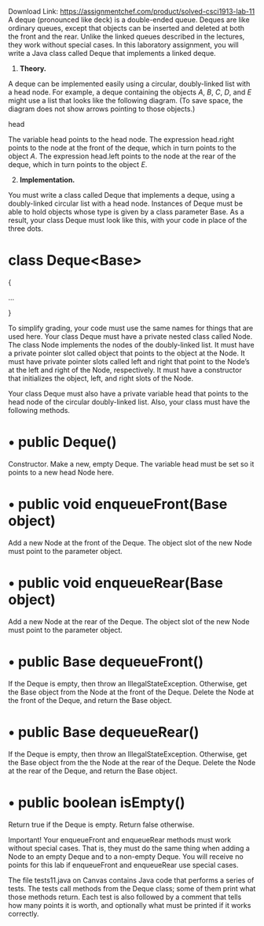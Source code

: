Download Link: https://assignmentchef.com/product/solved-csci1913-lab-11
<br>
A deque (pronounced like deck) is a double-ended queue. Deques are like ordinary queues, except that objects can be inserted and deleted at both the front and the rear. Unlike the linked queues described in the lectures, they work without special cases. In this laboratory assignment, you will write a Java class called Deque that implements a linked deque.

<ol>

 <li><strong> Theory.</strong></li>

</ol>

A deque can be implemented easily using a circular, doubly-linked list with a head node. For example, a deque containing the objects <em>A</em>, <em>B</em>, <em>C</em>, <em>D</em>, and <em>E </em>might use a list that looks like the following diagram. (To save space, the diagram does not show arrows pointing to those objects.)

head

The variable head points to the head node. The expression head.right points to the node at the front of the deque, which in turn points to the object <em>A</em>. The expression head.left points to the node at the rear of the deque, which in turn points to the object <em>E</em>.

<ol start="2">

 <li><strong> Implementation.</strong></li>

</ol>

You must write a class called Deque that implements a deque, using a doubly-linked circular list with a head node. Instances of Deque must be able to hold objects whose type is given by a class parameter Base. As a result, your class Deque must look like this, with your code in place of the three dots.

<h1>class Deque&lt;Base&gt;</h1>

{

…

}

To simplify grading, your code must use the same names for things that are used here. Your class Deque must have a private nested class called Node. The class Node implements the nodes of the doubly-linked list. It must have a private pointer slot called object that points to the object at the Node. It must have private pointer slots called left and right that point to the Node’s at the left and right of the Node, respectively. It must have a constructor that initializes the object, left, and right slots of the Node.

Your class Deque must also have a private variable head that points to the head node of the circular doubly-linked list. Also, your class must have the following methods.

<h1>• public Deque()</h1>

Constructor. Make a new, empty Deque. The variable head must be set so it points to a new head Node here.

<h1>• public void enqueueFront(Base object)</h1>

Add a new Node at the front of the Deque. The object slot of the new Node must point to the parameter object.

<h1>• public void enqueueRear(Base object)</h1>

Add a new Node at the rear of the Deque. The object slot of the new Node must point to the parameter object.

<h1>• public Base dequeueFront()</h1>

If the Deque is empty, then throw an IllegalStateException. Otherwise, get the Base object from the Node at the front of the Deque. Delete the Node at the front of the Deque, and return the Base object.

<h1>• public Base dequeueRear()</h1>

If the Deque is empty, then throw an IllegalStateException. Otherwise, get the Base object from the the Node at the rear of the Deque. Delete the Node at the rear of the Deque, and return the Base object.

<h1>• public boolean isEmpty()</h1>

Return true if the Deque is empty. Return false otherwise.

Important! Your enqueueFront and enqueueRear methods must work without special cases. That is, they must do the same thing when adding a Node to an empty Deque and to a non-empty Deque. You will receive no points for this lab if enqueueFront and enqueueRear use special cases.

The file tests11.java on Canvas contains Java code that performs a series of tests. The tests call methods from the Deque class; some of them print what those methods return. Each test is also followed by a comment that tells how many points it is worth, and optionally what must be printed if it works correctly.